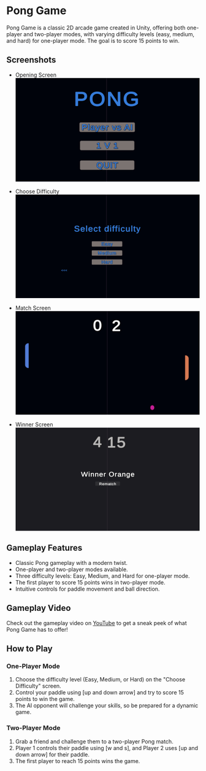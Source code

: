 # Pong Game

Pong Game is a classic 2D arcade game created in Unity, offering both one-player and two-player modes, with varying difficulty levels (easy, medium, and hard) for one-player mode. The goal is to score 15 points to win.

## Screenshots

- Opening Screen
  ![Opening Screen](openingscreen.png)

- Choose Difficulty
  ![Choose Difficulty](choosedifficulty.png)

- Match Screen
  ![Match Screen](matchscreen.png)

- Winner Screen
  ![Winner Screen](winnerscreen.png)
  


## Gameplay Features

- Classic Pong gameplay with a modern twist.
- One-player and two-player modes available.
- Three difficulty levels: Easy, Medium, and Hard for one-player mode.
- The first player to score 15 points wins in two-player mode.
- Intuitive controls for paddle movement and ball direction.

## Gameplay Video

Check out the gameplay video on [YouTube](https://youtu.be/4jxF7Ow9m6o) to get a sneak peek of what Pong Game has to offer!

## How to Play

### One-Player Mode 

1. Choose the difficulty level (Easy, Medium, or Hard) on the "Choose Difficulty" screen.
2. Control your paddle using [up and down arrow] and try to score 15 points to win the game.
3. The AI opponent will challenge your skills, so be prepared for a dynamic game.

### Two-Player Mode

1. Grab a friend and challenge them to a two-player Pong match.
2. Player 1 controls their paddle using [w and s], and Player 2 uses [up and down arrow] for their paddle.
3. The first player to reach 15 points wins the game.


